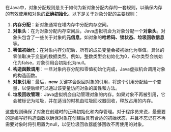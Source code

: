 在Java中，对象分配规则是关于如何为新对象分配内存的一套规则，以确保内存的有效使用和对象的**正确初始化**。以下是关于对象分配的主要规则：

1. **内存分配**：新对象通常在堆内存中分配内存空间。
2. **对象头**：在为对象分配内存空间后，Java虚拟机会为对象分配一个**对象头**。对象头包含了一些关于对象的**元信息**，如对象的**哈希码、锁状态、垃圾回收信息**等。
3. **零值初始化**：在对象内存分配后，所有的成员变量会被初始化为零值。具体的零值取决于变量的数据类型。例如，整数类型会初始化为0，布尔类型会初始化为false，对象引用会初始化为null。
4. **构造函数调用**：一旦对象内存分配和零值初始化完成，Java虚拟机会调用对象的构造函数。
5. **对象引用**：最后，**new** 关键字会返回对象的引用，将这个引用分配给一个变量，以便后续可以通过该变量访问对象的属性和方法。
6. **垃圾回收管理**：Java虚拟机会自动管理对象的内存。如果对象不再被引用，它会被标记为垃圾，并在适当的时机由垃圾回收器回收，释放占用的内存。

这些规则确保了对象在创建时的正确初始化和内存管理。对于程序员来说，最重要的是编写好构造函数以确保对象在创建后具有合适的初始状态，并且不忘记在不再需要对象时将引用置为null，以便垃圾回收器能够回收不再使用的对象。

  



